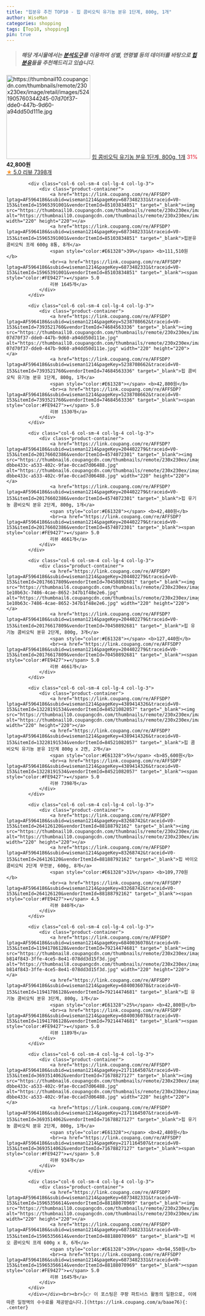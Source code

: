 ```yaml
---
title: "힙분유 추천 TOP10 - 힙 콤비오틱 유기농 분유 1단계, 800g, 1개"
author: WiseMan
categories: shopping
tags: [Top10, shopping]
pin: true
---
```


> ##### 해당 게시물에서는 [**분석도구**](https://itemscout.io/)를 이용하여 **성별**, **연령별** 등의 데이터를 바탕으로 [**힙분유**](https://link.coupang.com/a/baae76)들을 추천해드리고 있습니다.
<div class="container"><div class="row">
            <div class="col-6 col-sm-4 col-lg-4 col-lg-3">
                <div class="product-container">
                    <a href="https://link.coupang.com/re/AFFSDP?lptag=AF5964186&subid=wiseman1214&pageKey=4389414326&traceid=V0-153&itemId=6501884111&vendorItemId=72320063416" target="_blank"><img src="https://thumbnail10.coupangcdn.com/thumbnails/remote/230x230ex/image/retail/images/5241905760344245-07d70f37-dde0-447b-9d60-a94dd50d111e.jpg" alt="https://thumbnail10.coupangcdn.com/thumbnails/remote/230x230ex/image/retail/images/5241905760344245-07d70f37-dde0-447b-9d60-a94dd50d111e.jpg" width="220" height="220"></a>
                    <a href="https://link.coupang.com/re/AFFSDP?lptag=AF5964186&subid=wiseman1214&pageKey=4389414326&traceid=V0-153&itemId=6501884111&vendorItemId=72320063416" target="_blank">힙 콤비오틱 유기농 분유 1단계, 800g, 1개</a>
                    <span style="color:#E61328">31%</span> <b>42,800원</b>
                    <br><a href="https://link.coupang.com/re/AFFSDP?lptag=AF5964186&subid=wiseman1214&pageKey=4389414326&traceid=V0-153&itemId=6501884111&vendorItemId=72320063416" target="_blank"><span style="color:#FE9427">★</span> 5.0
                    리뷰 7398개</a>
                </div>
            </div>
            
            <div class="col-6 col-sm-4 col-lg-4 col-lg-3">
                <div class="product-container">
                    <a href="https://link.coupang.com/re/AFFSDP?lptag=AF5964186&subid=wiseman1214&pageKey=6873482331&traceid=V0-153&itemId=15965391001&vendorItemId=85103834851" target="_blank"><img src="https://thumbnail10.coupangcdn.com/thumbnails/remote/230x230ex/image/vendor_inventory/05a6/3cbc66226bc0aeb1aa8ce76bacda326f4eff0f503645d875770c14ee4daf.jpg" alt="https://thumbnail10.coupangcdn.com/thumbnails/remote/230x230ex/image/vendor_inventory/05a6/3cbc66226bc0aeb1aa8ce76bacda326f4eff0f503645d875770c14ee4daf.jpg" width="220" height="220"></a>
                    <a href="https://link.coupang.com/re/AFFSDP?lptag=AF5964186&subid=wiseman1214&pageKey=6873482331&traceid=V0-153&itemId=15965391001&vendorItemId=85103834851" target="_blank">힙분유 콤비오틱 프레 600g 8통, 8개</a>
                    <span style="color:#E61328">39%</span> <b>111,510원</b>
                    <br><a href="https://link.coupang.com/re/AFFSDP?lptag=AF5964186&subid=wiseman1214&pageKey=6873482331&traceid=V0-153&itemId=15965391001&vendorItemId=85103834851" target="_blank"><span style="color:#FE9427">★</span> 5.0
                    리뷰 1645개</a>
                </div>
            </div>
            
            <div class="col-6 col-sm-4 col-lg-4 col-lg-3">
                <div class="product-container">
                    <a href="https://link.coupang.com/re/AFFSDP?lptag=AF5964186&subid=wiseman1214&pageKey=5238708662&traceid=V0-153&itemId=7393521760&vendorItemId=74684563336" target="_blank"><img src="https://thumbnail10.coupangcdn.com/thumbnails/remote/230x230ex/image/retail/images/5241905760344245-07d70f37-dde0-447b-9d60-a94dd50d111e.jpg" alt="https://thumbnail10.coupangcdn.com/thumbnails/remote/230x230ex/image/retail/images/5241905760344245-07d70f37-dde0-447b-9d60-a94dd50d111e.jpg" width="220" height="220"></a>
                    <a href="https://link.coupang.com/re/AFFSDP?lptag=AF5964186&subid=wiseman1214&pageKey=5238708662&traceid=V0-153&itemId=7393521760&vendorItemId=74684563336" target="_blank">힙 콤비오틱 유기농 분유 1단계, 800g, 1개</a>
                    <span style="color:#E61328"></span> <b>42,800원</b>
                    <br><a href="https://link.coupang.com/re/AFFSDP?lptag=AF5964186&subid=wiseman1214&pageKey=5238708662&traceid=V0-153&itemId=7393521760&vendorItemId=74684563336" target="_blank"><span style="color:#FE9427">★</span> 5.0
                    리뷰 1530개</a>
                </div>
            </div>
            
            <div class="col-6 col-sm-4 col-lg-4 col-lg-3">
                <div class="product-container">
                    <a href="https://link.coupang.com/re/AFFSDP?lptag=AF5964186&subid=wiseman1214&pageKey=204402279&traceid=V0-153&itemId=20176602386&vendorItemId=4574072301" target="_blank"><img src="https://thumbnail6.coupangcdn.com/thumbnails/remote/230x230ex/image/retail/images/1767416622790819-dbbe433c-a533-402c-9fae-0ccad7d06488.jpg" alt="https://thumbnail6.coupangcdn.com/thumbnails/remote/230x230ex/image/retail/images/1767416622790819-dbbe433c-a533-402c-9fae-0ccad7d06488.jpg" width="220" height="220"></a>
                    <a href="https://link.coupang.com/re/AFFSDP?lptag=AF5964186&subid=wiseman1214&pageKey=204402279&traceid=V0-153&itemId=20176602386&vendorItemId=4574072301" target="_blank">힙 유기농 콤비오틱 분유 2단계, 800g, 1개</a>
                    <span style="color:#E61328"></span> <b>42,480원</b>
                    <br><a href="https://link.coupang.com/re/AFFSDP?lptag=AF5964186&subid=wiseman1214&pageKey=204402279&traceid=V0-153&itemId=20176602386&vendorItemId=4574072301" target="_blank"><span style="color:#FE9427">★</span> 5.0
                    리뷰 4661개</a>
                </div>
            </div>
            
            <div class="col-6 col-sm-4 col-lg-4 col-lg-3">
                <div class="product-container">
                    <a href="https://link.coupang.com/re/AFFSDP?lptag=AF5964186&subid=wiseman1214&pageKey=204402279&traceid=V0-153&itemId=20176617809&vendorItemId=70450892681" target="_blank"><img src="https://thumbnail6.coupangcdn.com/thumbnails/remote/230x230ex/image/retail/images/430307669815046-1e10b63c-7486-4cae-8652-347b1f48e2e6.jpg" alt="https://thumbnail6.coupangcdn.com/thumbnails/remote/230x230ex/image/retail/images/430307669815046-1e10b63c-7486-4cae-8652-347b1f48e2e6.jpg" width="220" height="220"></a>
                    <a href="https://link.coupang.com/re/AFFSDP?lptag=AF5964186&subid=wiseman1214&pageKey=204402279&traceid=V0-153&itemId=20176617809&vendorItemId=70450892681" target="_blank">힙 유기농 콤비오틱 분유 2단계, 800g, 3개</a>
                    <span style="color:#E61328"></span> <b>127,440원</b>
                    <br><a href="https://link.coupang.com/re/AFFSDP?lptag=AF5964186&subid=wiseman1214&pageKey=204402279&traceid=V0-153&itemId=20176617809&vendorItemId=70450892681" target="_blank"><span style="color:#FE9427">★</span> 5.0
                    리뷰 4661개</a>
                </div>
            </div>
            
            <div class="col-6 col-sm-4 col-lg-4 col-lg-3">
                <div class="product-container">
                    <a href="https://link.coupang.com/re/AFFSDP?lptag=AF5964186&subid=wiseman1214&pageKey=4389414326&traceid=V0-153&itemId=13228191534&vendorItemId=84521082057" target="_blank"><img src="https://thumbnail10.coupangcdn.com/thumbnails/remote/230x230ex/image/vendor_inventory/7b2a/d9ede8fc91408c0c547da29a13fca868c8718b616979ffe05aee0a06f69c.jpg" alt="https://thumbnail10.coupangcdn.com/thumbnails/remote/230x230ex/image/vendor_inventory/7b2a/d9ede8fc91408c0c547da29a13fca868c8718b616979ffe05aee0a06f69c.jpg" width="220" height="220"></a>
                    <a href="https://link.coupang.com/re/AFFSDP?lptag=AF5964186&subid=wiseman1214&pageKey=4389414326&traceid=V0-153&itemId=13228191534&vendorItemId=84521082057" target="_blank">힙 콤비오틱 유기농 분유 1단계 800g x 2캔, 2개</a>
                    <span style="color:#E61328">5%</span> <b>85,600원</b>
                    <br><a href="https://link.coupang.com/re/AFFSDP?lptag=AF5964186&subid=wiseman1214&pageKey=4389414326&traceid=V0-153&itemId=13228191534&vendorItemId=84521082057" target="_blank"><span style="color:#FE9427">★</span> 5.0
                    리뷰 7398개</a>
                </div>
            </div>
            
            <div class="col-6 col-sm-4 col-lg-4 col-lg-3">
                <div class="product-container">
                    <a href="https://link.coupang.com/re/AFFSDP?lptag=AF5964186&subid=wiseman1214&pageKey=83268742&traceid=V0-153&itemId=264126120&vendorItemId=88188792162" target="_blank"><img src="https://thumbnail10.coupangcdn.com/thumbnails/remote/230x230ex/image/vendor_inventory/889d/983bb2a1278210586d1a18e9336829c0a24e974a298bcbd8ae3d674f6c35.jpg" alt="https://thumbnail10.coupangcdn.com/thumbnails/remote/230x230ex/image/vendor_inventory/889d/983bb2a1278210586d1a18e9336829c0a24e974a298bcbd8ae3d674f6c35.jpg" width="220" height="220"></a>
                    <a href="https://link.coupang.com/re/AFFSDP?lptag=AF5964186&subid=wiseman1214&pageKey=83268742&traceid=V0-153&itemId=264126120&vendorItemId=88188792162" target="_blank">힙 바이오 콤비오틱 2단계 무전분, 600g, 8개</a>
                    <span style="color:#E61328">31%</span> <b>109,770원</b>
                    <br><a href="https://link.coupang.com/re/AFFSDP?lptag=AF5964186&subid=wiseman1214&pageKey=83268742&traceid=V0-153&itemId=264126120&vendorItemId=88188792162" target="_blank"><span style="color:#FE9427">★</span> 4.5
                    리뷰 840개</a>
                </div>
            </div>
            
            <div class="col-6 col-sm-4 col-lg-4 col-lg-3">
                <div class="product-container">
                    <a href="https://link.coupang.com/re/AFFSDP?lptag=AF5964186&subid=wiseman1214&pageKey=6840036078&traceid=V0-153&itemId=11941786128&vendorItemId=79214474681" target="_blank"><img src="https://thumbnail8.coupangcdn.com/thumbnails/remote/230x230ex/image/retail/images/1059121273324912-b814f843-3ffe-4ce5-8e41-078dd3d15f3d.jpg" alt="https://thumbnail8.coupangcdn.com/thumbnails/remote/230x230ex/image/retail/images/1059121273324912-b814f843-3ffe-4ce5-8e41-078dd3d15f3d.jpg" width="220" height="220"></a>
                    <a href="https://link.coupang.com/re/AFFSDP?lptag=AF5964186&subid=wiseman1214&pageKey=6840036078&traceid=V0-153&itemId=11941786128&vendorItemId=79214474681" target="_blank">힙 유기농 콤비오틱 분유 3단계, 800g, 1개</a>
                    <span style="color:#E61328">25%</span> <b>42,800원</b>
                    <br><a href="https://link.coupang.com/re/AFFSDP?lptag=AF5964186&subid=wiseman1214&pageKey=6840036078&traceid=V0-153&itemId=11941786128&vendorItemId=79214474681" target="_blank"><span style="color:#FE9427">★</span> 5.0
                    리뷰 1189개</a>
                </div>
            </div>
            
            <div class="col-6 col-sm-4 col-lg-4 col-lg-3">
                <div class="product-container">
                    <a href="https://link.coupang.com/re/AFFSDP?lptag=AF5964186&subid=wiseman1214&pageKey=2171164507&traceid=V0-153&itemId=3693514062&vendorItemId=71678827127" target="_blank"><img src="https://thumbnail6.coupangcdn.com/thumbnails/remote/230x230ex/image/retail/images/1767416622790819-dbbe433c-a533-402c-9fae-0ccad7d06488.jpg" alt="https://thumbnail6.coupangcdn.com/thumbnails/remote/230x230ex/image/retail/images/1767416622790819-dbbe433c-a533-402c-9fae-0ccad7d06488.jpg" width="220" height="220"></a>
                    <a href="https://link.coupang.com/re/AFFSDP?lptag=AF5964186&subid=wiseman1214&pageKey=2171164507&traceid=V0-153&itemId=3693514062&vendorItemId=71678827127" target="_blank">힙 유기농 콤비오틱 분유 2단계, 800g, 1개</a>
                    <span style="color:#E61328"></span> <b>42,480원</b>
                    <br><a href="https://link.coupang.com/re/AFFSDP?lptag=AF5964186&subid=wiseman1214&pageKey=2171164507&traceid=V0-153&itemId=3693514062&vendorItemId=71678827127" target="_blank"><span style="color:#FE9427">★</span> 5.0
                    리뷰 934개</a>
                </div>
            </div>
            
            <div class="col-6 col-sm-4 col-lg-4 col-lg-3">
                <div class="product-container">
                    <a href="https://link.coupang.com/re/AFFSDP?lptag=AF5964186&subid=wiseman1214&pageKey=6873482331&traceid=V0-153&itemId=15965356614&vendorItemId=88188070969" target="_blank"><img src="https://thumbnail10.coupangcdn.com/thumbnails/remote/230x230ex/image/vendor_inventory/0573/dc6c1a21c7b25af14c6b383cc9dcac1493f4868bc26e60bd61d6522e3cd9.jpg" alt="https://thumbnail10.coupangcdn.com/thumbnails/remote/230x230ex/image/vendor_inventory/0573/dc6c1a21c7b25af14c6b383cc9dcac1493f4868bc26e60bd61d6522e3cd9.jpg" width="220" height="220"></a>
                    <a href="https://link.coupang.com/re/AFFSDP?lptag=AF5964186&subid=wiseman1214&pageKey=6873482331&traceid=V0-153&itemId=15965356614&vendorItemId=88188070969" target="_blank">힙 비오 콤비오틱 프레 600g x 8, 6개</a>
                    <span style="color:#E61328">39%</span> <b>94,550원</b>
                    <br><a href="https://link.coupang.com/re/AFFSDP?lptag=AF5964186&subid=wiseman1214&pageKey=6873482331&traceid=V0-153&itemId=15965356614&vendorItemId=88188070969" target="_blank"><span style="color:#FE9427">★</span> 5.0
                    리뷰 1645개</a>
                </div>
            </div>
            </div></div><br><br>[👉 이 포스팅은 쿠팡 파트너스 활동의 일환으로, 이에 따른 일정액의 수수료를 제공받습니다.](https://link.coupang.com/a/baae76){: .center}